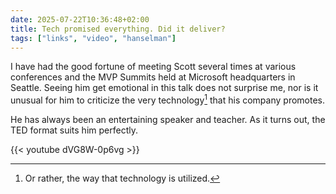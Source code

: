 ```yaml
---
date: 2025-07-22T10:36:48+02:00
title: Tech promised everything. Did it deliver?
tags: ["links", "video", "hanselman"]
---
```

I have had the good fortune of meeting Scott several times at various conferences and the MVP Summits held at Microsoft headquarters in Seattle. Seeing him get emotional in this talk does not surprise me, nor is it unusual for him to criticize the very technology[^1] that his company promotes. 

He has always been an entertaining speaker and teacher. As it turns out, the TED format suits him perfectly.

{{< youtube dVG8W-0p6vg >}}

[^1]: Or rather, the way that technology is utilized.